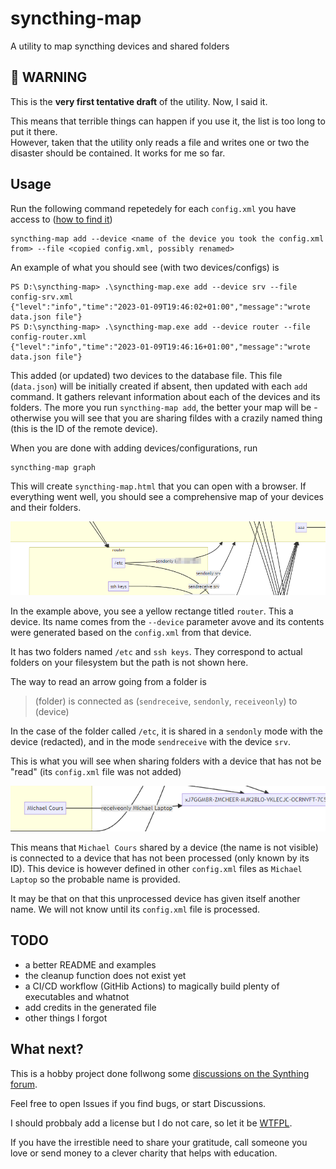 # syncthing-map

A utility to map syncthing devices and shared folders

## 🛑 WARNING

This is the **very first tentative draft** of the utility. Now, I said it.

This means that terrible things can happen if you use it, the list is too long to put it there.  
However, taken that the utility only reads a file and writes one or two the disaster should be contained. It works for me so far.

## Usage

Run the following command repetedely for each `config.xml` you have access to ([how to find it](https://docs.syncthing.net/users/config.html))

    syncthing-map add --device <name of the device you took the config.xml from> --file <copied config.xml, possibly renamed>

An example of what you should see (with two devices/configs) is

```text
PS D:\syncthing-map> .\syncthing-map.exe add --device srv --file config-srv.xml
{"level":"info","time":"2023-01-09T19:46:02+01:00","message":"wrote data.json file"}
PS D:\syncthing-map> .\syncthing-map.exe add --device router --file config-router.xml
{"level":"info","time":"2023-01-09T19:46:16+01:00","message":"wrote data.json file"}
```

This added (or updated) two devices to the database file. This file (`data.json`) will be initially created if absent, then updated with each `add` command. It gathers relevant information about each of the devices and its folders. The more you run `syncthing-map add`, the better your map will be - otherwise you will see that you are sharing fildes with a crazily named thing (this is the ID of the remote device).

When you are done with adding devices/configurations, run

    syncthing-map graph

This will create `syncthing-map.html` that you can open with a browser. If everything went well, you should see a comprehensive map of your devices and their folders.

![example of a map](example-1.png)

In the example above, you see a yellow rectange titled `router`. This a device. Its name comes from the `--device` parameter avove and its contents were generated based on the `config.xml` from that device.

It has two folders named `/etc` and `ssh keys`. They correspond to actual folders on your filesystem but the path is not shown here.

The way to read an arrow going from a folder is

> (folder) is connected as (`sendreceive`, `sendonly`, `receiveonly`) to (device)

In the case of the folder called `/etc`, it is shared in a `sendonly` mode with the device (redacted), and in the mode `sendreceive` with the device `srv`.

This is what you will see when sharing folders with a device that has not be "read" (its `config.xml` file was not added)

![example of a missing device](example-2.png)

This means that `Michael Cours` shared by a device (the name is not visible) is connected to a device that has not been processed (only known by its ID). This device is however defined in other `config.xml` files as `Michael Laptop` so the probable name is provided.

It may be that on that this unprocessed device has given itself another name. We will not know until its `config.xml` file is processed.

## TODO

- a better README and examples
- the cleanup function does not exist yet
- a CI/CD workflow (GitHib Actions) to magically build plenty of executables and whatnot
- add credits in the generated file
- other things I forgot

## What next?

This is a hobby project done follwong some [discussions on the Synthing forum](https://forum.syncthing.net/t/how-to-graph-my-clients/19554).

Feel free to open Issues if you find bugs, or start Discussions.

I should probbaly add a license but I do not care, so let it be [WTFPL](https://en.wikipedia.org/wiki/WTFPL).

If you have the irrestible need to share your gratitude, call someone you love or send money to a clever charity that helps with education.
